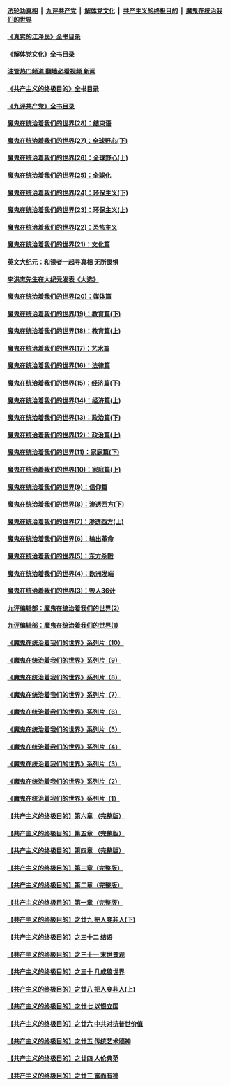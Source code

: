 ####  [法轮功真相](../../../../basic/blob/master/README.md?t=08080402) &nbsp;|&nbsp; [九评共产党](../../../../9ping.md/blob/master/README.md?t=08080402) &nbsp;|&nbsp; [解体党文化](../../../../jtdwh.md/blob/master/README.md?t=08080402)  &nbsp;|&nbsp; [共产主义的终极目的](../../../../gczydzjmd.md/blob/master/README.md?t=08080402) &nbsp;|&nbsp; [魔鬼在统治我们的世界](../../../../mgztzwmdsj.md/blob/master/README.md?t=08080402) 

#### [《真实的江泽民》全书目录](../pages/nsc422/n13721399.md?t=08080402) 

#### [《解体党文化》全书目录](../pages/nsc422/n13721157.md?t=08080402) 

#### [油管热门频道 翻墙必看视频 新闻](http://45.76.130.85:81/youtube.html?08080402)

#### [《共产主义的终极目的》全书目录](../pages/nsc422/n13721048.md?t=08080402) 

#### [《九评共产党》全书目录](../pages/nsc422/n13708085.md?t=08080402) 

#### [魔鬼在统治着我们的世界(28)：结束语](../pages/nsc422/n10936246.md?t=08080402) 

#### [魔鬼在统治着我们的世界(27)：全球野心(下)](../pages/nsc422/n10928319.md?t=08080402) 

#### [魔鬼在统治着我们的世界(26)：全球野心(上)](../pages/nsc422/n10900318.md?t=08080402) 

#### [魔鬼在统治着我们的世界(25)：全球化](../pages/nsc422/n10788205.md?t=08080402) 

#### [魔鬼在统治着我们的世界(24)：环保主义(下)](../pages/nsc422/n10695307.md?t=08080402) 

#### [魔鬼在统治着我们的世界(23)：环保主义(上)](../pages/nsc422/n10688613.md?t=08080402) 

#### [魔鬼在统治着我们的世界(22)：恐怖主义](../pages/nsc422/n10614727.md?t=08080402) 

#### [魔鬼在统治着我们的世界(21)：文化篇](../pages/nsc422/n10597706.md?t=08080402) 

#### [英文大纪元：和读者一起寻真相 无所畏惧](../pages/nsc422/n12542027.md?t=08080402) 

#### [李洪志先生在大纪元发表《大选》](../pages/nsc422/n12534746.md?t=08080402) 

#### [魔鬼在统治着我们的世界(20)：媒体篇](../pages/nsc422/n10586579.md?t=08080402) 

#### [魔鬼在统治着我们的世界(19)：教育篇(下)](../pages/nsc422/n10564808.md?t=08080402) 

#### [魔鬼在统治着我们的世界(18)：教育篇(上)](../pages/nsc422/n10526970.md?t=08080402) 

#### [魔鬼在统治着我们的世界(17)：艺术篇](../pages/nsc422/n10499093.md?t=08080402) 

#### [魔鬼在统治着我们的世界(16)：法律篇](../pages/nsc422/n10485969.md?t=08080402) 

#### [魔鬼在统治着我们的世界(15)：经济篇(下)](../pages/nsc422/n10469975.md?t=08080402) 

#### [魔鬼在统治着我们的世界(14)：经济篇(上)](../pages/nsc422/n10457370.md?t=08080402) 

#### [魔鬼在统治着我们的世界(13)：政治篇(下)](../pages/nsc422/n10448270.md?t=08080402) 

#### [魔鬼在统治着我们的世界(12)：政治篇(上)](../pages/nsc422/n10444576.md?t=08080402) 

#### [魔鬼在统治着我们的世界(11)：家庭篇(下)](../pages/nsc422/n10440961.md?t=08080402) 

#### [魔鬼在统治着我们的世界(10)：家庭篇(上)](../pages/nsc422/n10435448.md?t=08080402) 

#### [魔鬼在统治着我们的世界(9)：信仰篇](../pages/nsc422/n10432159.md?t=08080402) 

#### [魔鬼在统治着我们的世界(8)：渗透西方(下)](../pages/nsc422/n10429603.md?t=08080402) 

#### [魔鬼在统治着我们的世界(7)：渗透西方(上)](../pages/nsc422/n10426013.md?t=08080402) 

#### [魔鬼在统治着我们的世界(6)：输出革命](../pages/nsc422/n10421536.md?t=08080402) 

#### [魔鬼在统治着我们的世界(5)：东方杀戮](../pages/nsc422/n10417707.md?t=08080402) 

#### [魔鬼在统治着我们的世界(4)：欧洲发端](../pages/nsc422/n10414890.md?t=08080402) 

#### [魔鬼在统治着我们的世界(3)：毁人36计](../pages/nsc422/n10411583.md?t=08080402) 

#### [九评编辑部：魔鬼在统治着我们的世界(2)](../pages/nsc422/n10410036.md?t=08080402) 

#### [九评编辑部：魔鬼在统治着我们的世界(1)](../pages/nsc422/n10406825.md?t=08080402) 

#### [《魔鬼在统治着我们的世界》系列片（10）](../pages/nsc422/n12292670.md?t=08080402) 

#### [《魔鬼在统治着我们的世界》系列片（9）](../pages/nsc422/n12290859.md?t=08080402) 

#### [《魔鬼在统治着我们的世界》系列片（8）](../pages/nsc422/n12287445.md?t=08080402) 

#### [《魔鬼在统治着我们的世界》系列片（7）](../pages/nsc422/n12283425.md?t=08080402) 

#### [《魔鬼在统治着我们的世界》系列片（6）](../pages/nsc422/n12282314.md?t=08080402) 

#### [《魔鬼在统治着我们的世界》系列片（5）](../pages/nsc422/n12281419.md?t=08080402) 

#### [《魔鬼在统治着我们的世界》系列片（4）](../pages/nsc422/n12274024.md?t=08080402) 

#### [《魔鬼在统治着我们的世界》系列片（3）](../pages/nsc422/n12271322.md?t=08080402) 

#### [《魔鬼在统治着我们的世界》系列片（2）](../pages/nsc422/n12269049.md?t=08080402) 

#### [《魔鬼在统治着我们的世界》系列片（1）](../pages/nsc422/n12267575.md?t=08080402) 

#### [【共产主义的终极目的】第六章 （完整版）](../pages/nsc422/n11428913.md?t=08080402) 

#### [【共产主义的终极目的】第五章 （完整版）](../pages/nsc422/n11428912.md?t=08080402) 

#### [【共产主义的终极目的】第四章 （完整版）](../pages/nsc422/n11428907.md?t=08080402) 

#### [【共产主义的终极目的】第三章（完整版）](../pages/nsc422/n11428848.md?t=08080402) 

#### [【共产主义的终极目的】第二章（完整版）](../pages/nsc422/n11428831.md?t=08080402) 

#### [【共产主义的终极目的】第一章（完整版）](../pages/nsc422/n11417651.md?t=08080402) 

#### [【共产主义的终极目的】之廿九 把人变非人(下)](../pages/nsc422/n11344140.md?t=08080402) 

#### [【共产主义的终极目的】之三十二 结语](../pages/nsc422/n11360535.md?t=08080402) 

#### [【共产主义的终极目的】之三十一 末世景观](../pages/nsc422/n11351129.md?t=08080402) 

#### [【共产主义的终极目的】之三十 几成狼世界](../pages/nsc422/n11348280.md?t=08080402) 

#### [【共产主义的终极目的】之廿八 把人变非人(上)](../pages/nsc422/n11340492.md?t=08080402) 

#### [【共产主义的终极目的】之廿七 以恨立国](../pages/nsc422/n11336944.md?t=08080402) 

#### [【共产主义的终极目的】之廿六 中共对抗普世价值](../pages/nsc422/n11324785.md?t=08080402) 

#### [【共产主义的终极目的】之廿五 传统艺术颂神](../pages/nsc422/n11296396.md?t=08080402) 

#### [【共产主义的终极目的】之廿四 人伦典范](../pages/nsc422/n11296397.md?t=08080402) 

#### [【共产主义的终极目的】之廿三 富而有德](../pages/nsc422/n11283598.md?t=08080402) 

<img src='http://gfw-breaker.win/goodnews/indexes/nsc422.md' width='0px' height='0px'/>
